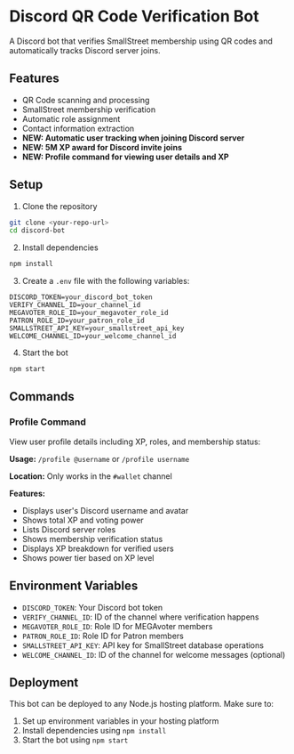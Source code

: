 # Discord QR Code Verification Bot

A Discord bot that verifies SmallStreet membership using QR codes and automatically tracks Discord server joins.

## Features
- QR Code scanning and processing
- SmallStreet membership verification
- Automatic role assignment
- Contact information extraction
- **NEW: Automatic user tracking when joining Discord server**
- **NEW: 5M XP award for Discord invite joins**
- **NEW: Profile command for viewing user details and XP**

## Setup

1. Clone the repository
```bash
git clone <your-repo-url>
cd discord-bot
```

2. Install dependencies
```bash
npm install
```

3. Create a `.env` file with the following variables:
```
DISCORD_TOKEN=your_discord_bot_token
VERIFY_CHANNEL_ID=your_channel_id
MEGAVOTER_ROLE_ID=your_megavoter_role_id
PATRON_ROLE_ID=your_patron_role_id
SMALLSTREET_API_KEY=your_smallstreet_api_key
WELCOME_CHANNEL_ID=your_welcome_channel_id
```

4. Start the bot
```bash
npm start
```

## Commands

### Profile Command
View user profile details including XP, roles, and membership status:

**Usage:** `/profile @username` or `/profile username`

**Location:** Only works in the `#wallet` channel

**Features:**
- Displays user's Discord username and avatar
- Shows total XP and voting power
- Lists Discord server roles
- Shows membership verification status
- Displays XP breakdown for verified users
- Shows power tier based on XP level

## Environment Variables

- `DISCORD_TOKEN`: Your Discord bot token
- `VERIFY_CHANNEL_ID`: ID of the channel where verification happens
- `MEGAVOTER_ROLE_ID`: Role ID for MEGAvoter members
- `PATRON_ROLE_ID`: Role ID for Patron members
- `SMALLSTREET_API_KEY`: API key for SmallStreet database operations
- `WELCOME_CHANNEL_ID`: ID of the channel for welcome messages (optional)

## Deployment

This bot can be deployed to any Node.js hosting platform. Make sure to:
1. Set up environment variables in your hosting platform
2. Install dependencies using `npm install`
3. Start the bot using `npm start`

